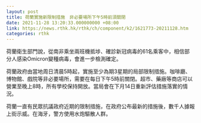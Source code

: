 ```yaml
---
layout: post
title: 荷蘭實施新限制措施　非必要場所下午5時前須關閉
date: 2021-11-28 13:20:33.000000000 +08:00
link: https://news.rthk.hk/rthk/ch/component/k2/1621773-20211128.htm
categories: rthk
---
```


荷蘭衛生部門說，從南非乘坐兩班機抵埗、確診新冠病毒的61名乘客中，相信部分人感染Omicron變種病毒，會進一步檢測確定。

荷蘭政府由當地周日清晨5時起，實施至少為期3星期的局部限制措施。咖啡廳、博物館、戲院等非必要場所，需要在每日下午5時前關閉。超市、藥廠等商店可以營業至晚上8時，所有學校保持開放。當局會在下月14日重新評估措施落實的情況。

荷蘭一直有民眾抗議政府近期的限制措施，在政府公布最新的措施後，數千人據報上街示威。在海牙，警方使用水炮驅散人群。
